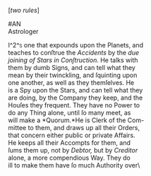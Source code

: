 [*two rules*]

#AN\
Astrologer

I^2^<span style="font-variant:small-caps;">s</span> one that expounds upon the Planets, and\
teaches to conſtrue the *Accidents*  by the *due\
joining of Stars in Conſtruction.* He talks with\
them by dumb Signs, and can tell what they\
mean by their twinckling, and ſquinting upon\
one another, as well as they themſelves.  He\
is a Spy upon the Stars, and can tell what they\
are doing, by the Company they keep, and the\
Houſes they frequent. They have no Power to\
do any Thing alone, until ſo many meet, as\
will make a *Quorum.*He is Clerk of the Com-\
mittee to them, and draws up all their Orders,\
that concern either public or private Affairs.\
He keeps all their Accompts for them, and\
ſums them up, not by *Debtor,* but by *Creditor*\
alone, a more compendious Way. They do\
ill to make them have ſo much Authority over\
